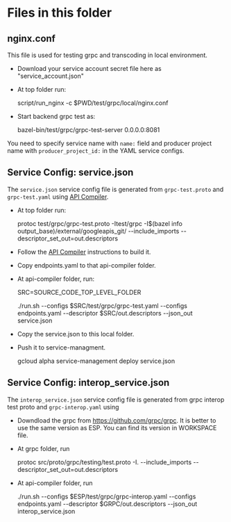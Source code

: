 # Files in this folder


## nginx.conf

This file is used for testing grpc and transcoding in local environment.

 - Download your service account secret file here as "service_account.json"

 - At top folder run:

   script/run_nginx -c $PWD/test/grpc/local/nginx.conf

 - Start backend grpc test as:

   bazel-bin/test/grpc/grpc-test-server 0.0.0.0:8081

You need to specify service name with `name:` field and producer project name
with `producer_project_id:` in the YAML service configs.

## Service Config: service.json

The `service.json` service config file is generated from
`grpc-test.proto` and `grpc-test.yaml` using
[API Compiler](https://github.com/googleapis/api-compiler).

 - At top folder run:

   protoc test/grpc/grpc-test.proto -Itest/grpc -I$(bazel info output_base)/external/googleapis_git/ --include_imports --descriptor_set_out=out.descriptors

 - Follow the [API Compiler](https://github.com/googleapis/api-compiler)
   instructions to build it.

 - Copy endpoints.yaml to that api-compiler folder.

 - At api-compiler folder, run:

   SRC=SOURCE_CODE_TOP_LEVEL_FOLDER

   ./run.sh --configs $SRC/test/grpc/grpc-test.yaml --configs endpoints.yaml --descriptor $SRC/out.descriptors --json_out service.json


 - Copy the service.json to this local folder.

 - Push it to service-managment.

   gcloud alpha service-management deploy service.json


## Service Config: interop_service.json

The `interop_service.json` service config file is generated from
grpc interop test proto and `grpc-interop.yaml` using

 - Downdload the grpc from https://github.com/grpc/grpc. It is better
   to use the same version as ESP. You can find its version in WORKSPACE file.

 - At grpc folder, run

   protoc src/proto/grpc/testing/test.proto -I. --include_imports --descriptor_set_out=out.descriptors

 - At api-compiler folder, run

   ./run.sh --configs $ESP/test/grpc/grpc-interop.yaml --configs endpoints.yaml --descriptor $GRPC/out.descriptors --json_out interop_service.json

